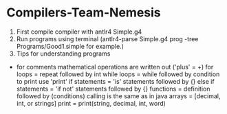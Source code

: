 # Compilers-Team-Nemesis

1. First compile compiler with antlr4 Simple.g4
2. Run programs using terminal (antlr4-parse Simple.g4 prog -tree Programs/Good1.simple for example.)
3. Tips for understanding programs
  * for comments
  mathematical operations are written out ('plus' = +)
  for loops = repeat followed by int
  while loops = while followed by condition
  to print use 'print'
  if statements = 'is' statements followed by {}
  else if statements = 'if not' statements followed by {}
  functions = definition followed by (conditions)
  calling is the same as in java
  arrays = [decimal, int, or strings]
  print = print(string, decimal, int, word)
